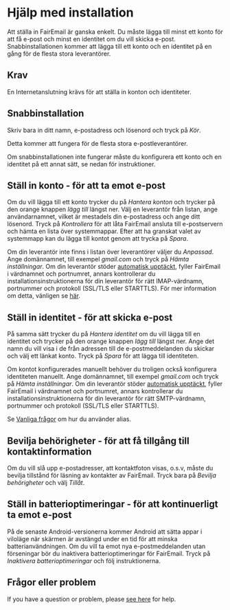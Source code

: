 # Hjälp med installation

Att ställa in FairEmail är ganska enkelt. Du måste lägga till minst ett konto för att få e-post och minst en identitet om du vill skicka e-post. Snabbinstallationen kommer att lägga till ett konto och en identitet på en gång för de flesta stora leverantörer.

## Krav

En Internetanslutning krävs för att ställa in konton och identiteter.

## Snabbinstallation

Skriv bara in ditt namn, e-postadress och lösenord och tryck på *Kör*.

Detta kommer att fungera för de flesta stora e-postleverantörer.

Om snabbinstallationen inte fungerar måste du konfigurera ett konto och en identitet på ett annat sätt, se nedan för instruktioner.

## Ställ in konto - för att ta emot e-post

Om du vill lägga till ett konto trycker du på *Hantera konton* och trycker på den orange knappen *lägg till* längst ner. Välj en leverantör från listan, ange användarnamnet, vilket är mestadels din e-postadress och ange ditt lösenord. Tryck på *Kontrollera* för att låta FairEmail ansluta till e-postservern och hämta en lista över systemmappar. Efter att ha granskat valet av systemmapp kan du lägga till kontot genom att trycka på *Spara*.

Om din leverantör inte finns i listan över leverantörer väljer du *Anpassad*. Ange domännamnet, till exempel *gmail.com* och tryck på *Hämta inställningar*. Om din leverantör stöder [automatisk upptäckt](https://tools.ietf.org/html/rfc6186), fyller FairEmail i värdnamnet och portnumret, annars kontrollerar du installationsinstruktionerna för din leverantör för rätt IMAP-värdnamn, portnummer och protokoll (SSL/TLS eller STARTTLS). För mer information om detta, vänligen se [här](https://github.com/M66B/FairEmail/blob/master/FAQ.md#authorizing-accounts).

## Ställ in identitet - för att skicka e-post

På samma sätt trycker du på *Hantera identitet* om du vill lägga till en identitet och trycker på den orange knappen *lägg till* längst ner. Ange det namn du vill visa i de från adressen till de e-postmeddelanden du skickar och välj ett länkat konto. Tryck på *Spara* för att lägga till identiteten.

Om kontot konfigurerades manuellt behöver du troligen också konfigurera identiteten manuellt. Ange domännamnet, till exempel *gmail.com* och tryck på *Hämta inställningar*. Om din leverantör stöder [automatisk upptäckt](https://tools.ietf.org/html/rfc6186), fyller FairEmail i värdnamnet och portnumret, annars kontrollerar du installationsinstruktionerna för din leverantör för rätt SMTP-värdnamn, portnummer och protokoll (SSL/TLS eller STARTTLS).

Se [Vanliga frågor](https://github.com/M66B/FairEmail/blob/master/FAQ.md#FAQ9) om hur du använder alias.

## Bevilja behörigheter - för att få tillgång till kontaktinformation

Om du vill slå upp e-postadresser, att kontaktfoton visas, o.s.v, måste du bevilja tillstånd för läsning av kontakter av FairEmail. Tryck bara på *Bevilja behörigheter* och välj *Tillåt*.

## Ställ in batterioptimeringar - för att kontinuerligt ta emot e-post

På de senaste Android-versionerna kommer Android att sätta appar i viloläge när skärmen är avstängd under en tid för att minska batterianvändningen. Om du vill ta emot nya e-postmeddelanden utan förseningar bör du inaktivera batterioptimeringar för FairEmail. Tryck på *Inaktivera batterioptimeringar* och följ instruktionerna.

## Frågor eller problem

If you have a question or problem, please [see here](https://github.com/M66B/FairEmail/blob/master/FAQ.md) for help.